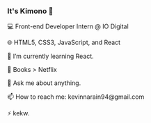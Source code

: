 ### It's Kimono 👋

💻  Front-end Developer Intern @ IO Digital 
<p>
🌐  HTML5, CSS3, JavaScript, and React
<p>
<p>
🌱 I’m currently learning React.
<p>
🤔 Books > Netflix
<p>
💬 Ask me about anything.
<p>
📫 How to reach me: kevinnarain94@gmail.com
<p>
⚡ kekw.
